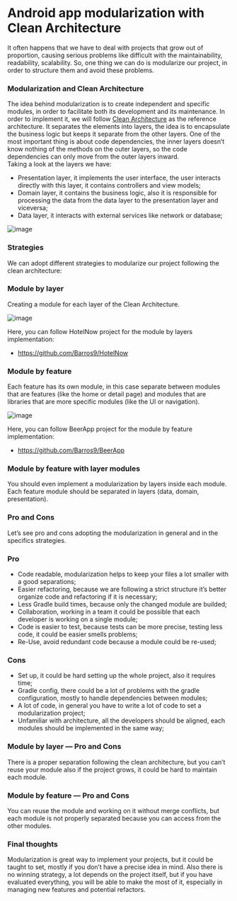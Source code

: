 # Android app modularization with Clean Architecture

It often happens that we have to deal with projects that grow out of proportion, causing serious problems like difficult with the maintainability, readability, scalability. So, one thing we can do is modularize our project, in order to structure them and avoid these problems.</br>

### Modularization and Clean Architecture

The idea behind modularization is to create independent and specific modules, in order to facilitate both its development and its maintenance. In order to implement it, we will follow [Clean Architecture](https://blog.cleancoder.com/uncle-bob/2012/08/13/the-clean-architecture.html) as the reference architecture. 
It separates the elements into layers, the idea is to encapsulate the business logic but keeps it separate from the other layers.
One of the most important thing is about code dependencies, the inner layers doesn’t know nothing of the methods on the outer layers, so the code dependencies can only move from the outer layers inward.
</br>Taking a look at the layers we have:

- Presentation layer, it implements the user interface, the user interacts directly with this layer, it contains controllers and view models;
- Domain layer, it contains the business logic, also it is responsible for processing the data from the data layer to the presentation layer and viceversa;
- Data layer, it interacts with external services like network or database;
            

![image](https://user-images.githubusercontent.com/100533325/219096194-c1f02671-5167-4607-b434-8bd1e687096c.png)

### Strategies

We can adopt different strategies to modularize our project following the clean architecture:
            
### Module by layer

Creating a module for each layer of the Clean Architecture.
            
![image](https://user-images.githubusercontent.com/100533325/219096502-b94e99d2-e110-4fa2-a674-35ae3ac7e581.png)

Here, you can follow HotelNow project for the module by layers implementation:
            
- https://github.com/Barros9/HotelNow
            
### Module by feature
            
Each feature has its own module, in this case separate between modules that are features (like the home or detail page) and modules that are libraries that are more specific modules (like the UI or navigation).
            
![image](https://user-images.githubusercontent.com/100533325/219096932-b1c64f8e-1acf-489b-bcf5-3f819543275a.png)

            
Here, you can follow BeerApp project for the module by feature implementation:

- https://github.com/Barros9/BeerApp
            
### Module by feature with layer modules
            
You should even implement a modularization by layers inside each module. Each feature module should be separated in layers (data, domain, presentation).
            
            
### Pro and Cons
            
Let’s see pro and cons adopting the modularization in general and in the specifics strategies.
            
### Pro
            
- Code readable, modularization helps to keep your files a lot smaller with a good separations;
- Easier refactoring, because we are following a strict structure it’s better organize code and refactoring if it is necessary;
- Less Gradle build times, because only the changed module are builded;
- Collaboration, working in a team it could be possible that each developer is working on a single module;        
- Code is easier to test, because tests can be more precise, testing less code, it could be easier smells problems;
- Re-Use, avoid redundant code because a module could be re-used;
            
### Cons
            
- Set up, it could be hard setting up the whole project, also it requires time;
- Gradle config, there could be a lot of problems with the gradle configuration, mostly to handle dependencies between modules;
- A lot of code, in general you have to write a lot of code to set a modularization project;
- Unfamiliar with architecture, all the developers should be aligned, each modules should be implemented in the same way;
            
### Module by layer — Pro and Cons
There is a proper separation following the clean architecture, but you can’t reuse your module also if the project grows, it could be hard to maintain each module.
            
### Module by feature — Pro and Cons
You can reuse the module and working on it without merge conflicts, but each module is not properly separated because you can access from the other modules.
            
### Final thoughts
Modularization is great way to implement your projects, but it could be taught to set, mostly if you don’t have a precise idea in mind. Also there is no winning strategy, a lot depends on the project itself, but if you have evaluated everything, you will be able to make the most of it, especially in managing new features and potential refactors.            
